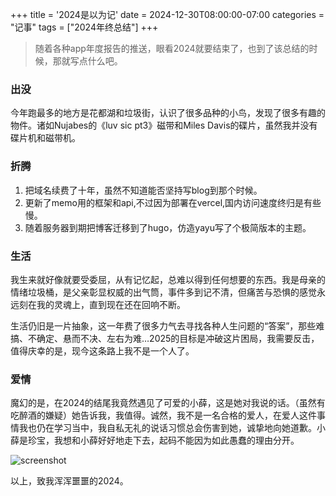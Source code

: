 +++
title = '2024是以为记'
date = 2024-12-30T08:00:00-07:00
categories = "记事"
tags = ["2024年终总结"]
+++

> 随着各种app年度报告的推送，眼看2024就要结束了，也到了该总结的时候，那就写点什么吧。

### 出没
今年跑最多的地方是花都湖和垃圾街，认识了很多品种的小鸟，发现了很多有趣的物件。诸如Nujabes的《luv sic pt3》磁带和Miles Davis的碟片，虽然我并没有碟片机和磁带机。

### 折腾
1. 把域名续费了十年，虽然不知道能否坚持写blog到那个时候。
2. 更新了memo用的框架和api,不过因为部署在vercel,国内访问速度终归是有些慢。
3. 随着服务器到期把博客迁移到了hugo，仿造yayu写了个极简版本的主题。

### 生活
我生来就好像就要受委屈，从有记忆起，总难以得到任何想要的东西。我是母亲的情绪垃圾桶，是父亲彰显权威的出气筒，事件多到记不清，但痛苦与恐惧的感觉永远刻在我的灵魂上，直到现在还在回响不断。

生活仍旧是一片抽象，这一年费了很多力气去寻找各种人生问题的“答案”，那些难搞、不确定、悬而不决、左右为难…2025的目标是冲破这片困局，我需要反击，值得庆幸的是，现今这条路上我不是一个人了。

### 爱情
魔幻的是，在2024的结尾我竟然遇见了可爱的小薛，这是她对我说的话。（虽然有吃醉酒的嫌疑）她告诉我，我值得。诚然，我不是一名合格的爱人，在爱人这件事情我也仍在学习当中，我自私无礼的说话习惯总会伤害到她，诚挚地向她道歉。小薛是珍宝，我想和小薛好好地走下去，起码不能因为如此愚蠢的理由分开。  

![screenshot](../img/screenshot.jpg)

以上，致我浑浑噩噩的2024。